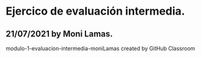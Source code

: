 # Ejercico de evaluación intermedia. 

## 21/07/2021 by Moni Lamas.

modulo-1-evaluacion-intermedia-moniLamas created by GitHub Classroom

